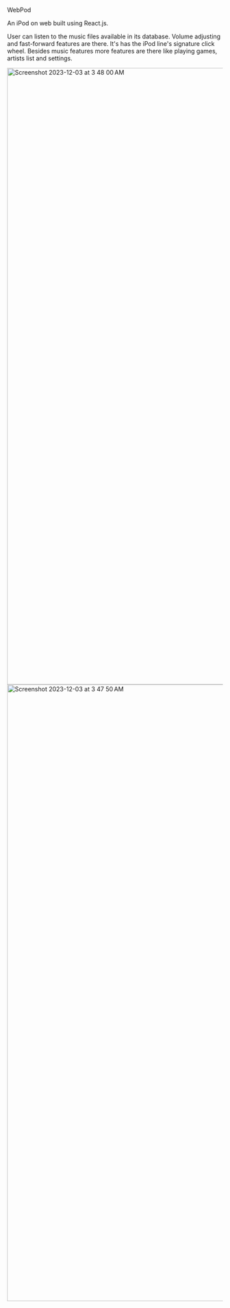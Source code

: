 WebPod

An iPod on web built using React.js.

User can listen to the music files available in its database.
Volume adjusting and fast-forward features are there.
It's has the iPod line's signature click wheel.
Besides music features more features are there like playing games, artists list and settings.

<img width="1440" alt="Screenshot 2023-12-03 at 3 48 00 AM" src="https://github.com/Ravi-Verma007/WebPod/assets/138468161/4729a3ec-c706-4342-ad5a-20e486a6e961">
<img width="1440" alt="Screenshot 2023-12-03 at 3 47 50 AM" src="https://github.com/Ravi-Verma007/WebPod/assets/138468161/01b723fa-80ba-41b4-85c5-a43411b5d4cf">
